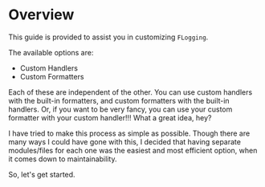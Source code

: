 # Overview

This guide is provided to assist you in customizing `FLogging`.

The available options are:

- Custom Handlers
- Custom Formatters

Each of these are independent of the other. You can use custom handlers with the built-in formatters, and custom formatters with the built-in handlers. Or, if you want to be very fancy, you can use your custom formatter with your custom handler!!! What a great idea, hey?

I have tried to make this process as simple as possible.  Though there are many ways I could have gone with this, I decided that having separate modules/files for each one was the easiest and most efficient option, when it comes down to maintainability.

So, let's get started.
